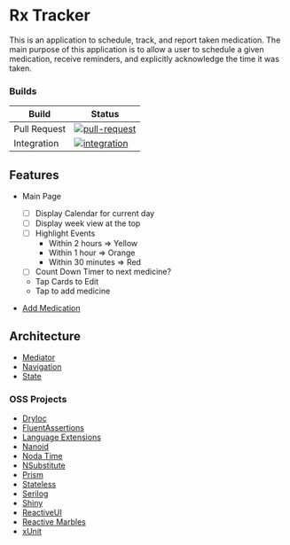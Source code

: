 # Rx Tracker

This is an application to schedule, track, and report taken medication. The main purpose of this application is to allow a user to schedule a given medication,
receive reminders, and explicitly acknowledge the time it was taken.

### Builds

| Build        | Status                                                                                                                                                                              |
|--------------|-------------------------------------------------------------------------------------------------------------------------------------------------------------------------------------|
| Pull Request | [![pull-request](https://github.com/RLittlesII/Rx.Tracker/actions/workflows/pull-request.yml/badge.svg)](https://github.com/RLittlesII/Rx.Tracker/actions/workflows/pull-request.yml) |
| Integration  | [![integration](https://github.com/RLittlesII/Rx.Tracker/actions/workflows/integration.yml/badge.svg)](https://github.com/RLittlesII/Rx.Tracker/actions/workflows/integration.yml)  |

## Features

- Main Page
    - [ ] Display Calendar for current day
    - [ ] Display week view at the top
    - [ ] Highlight Events
        - Within 2 hours => Yellow
        - Within 1 hour => Orange
        - Within 30 minutes => Red
    - [ ] Count Down Timer to next medicine?
    - Tap Cards to Edit
    - Tap to add medicine

- [Add Medication](src/Rx.Tracker/Features/Medications/README.md)

## Architecture

- [Mediator](src/Rx.Tracker/Mediation/README.md)
- [Navigation](src/Rx.Tracker/Navigation/README.md)
- [State](src/Rx.Tracker/State/README.md)

### OSS Projects

- [DryIoc](https://github.com/dadhi/DryIoc)
- [FluentAssertions](https://github.com/fluentassertions/fluentassertions)
- [Language Extensions](https://github.com/louthy/language-ext)
- [Nanoid](https://github.com/codeyu/nanoid-net)
- [Noda Time](https://github.com/nodatime/nodatime)
- [NSubstitute](https://github.com/nsubstitute/NSubstitute)
- [Prism](https://github.com/PrismLibrary/Prism)
- [Stateless](https://github.com/dotnet-state-machine/stateless)
- [Serilog](https://github.com/serilog/serilog)
- [Shiny](https://github.com/shinyorg/shiny)
- [ReactiveUI](https://github.com/reactiveui/ReactiveUI)
- [Reactive Marbles](https://github.com/reactivemarbles)
- [xUnit](https://github.com/xunit/xunit)
